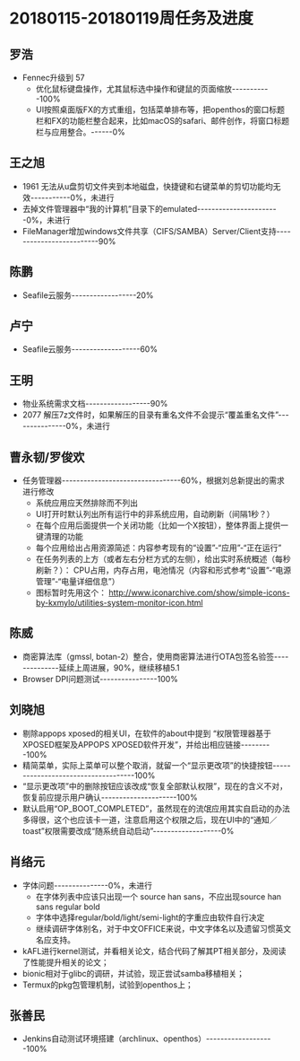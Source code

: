 # 20180115-20180119周任务及进度

## 罗浩
- Fennec升级到 57
   - 优化鼠标键盘操作，尤其鼠标选中操作和键鼠的页面缩放-----------100%
   - UI按照桌面版FX的方式重组，包括菜单排布等，把openthos的窗口标题栏和FX的功能栏整合起来，比如macOS的safari、邮件创作，将窗口标题栏与应用整合。------0%

## 王之旭
- 1961 无法从u盘剪切文件夹到本地磁盘，快捷键和右键菜单的剪切功能均无效-----------0%，未进行
- 去掉文件管理器中“我的计算机”目录下的emulated-----------------------0%，未进行
- FileManager增加windows文件共享（CIFS/SAMBA）Server/Client支持-------------------------90%

## 陈鹏
- Seafile云服务------------------20%

## 卢宁
- Seafile云服务-------------------60%

## 王明
- 物业系统需求文档------------------90%
- 2077 解压7z文件时，如果解压的目录有重名文件不会提示“覆盖重名文件”---------------0%，未进行

## 曹永韧/罗俊欢
- 任务管理器---------------------------------60%，根据刘总新提出的需求进行修改
   - 系统应用应天然排除而不列出
   - UI打开时默认列出所有运行中的非系统应用，自动刷新（间隔1秒？）
   - 在每个应用后面提供一个关闭功能（比如一个X按钮），整体界面上提供一键清理的功能
   - 每个应用给出占用资源简述：内容参考现有的“设置”-“应用”-“正在运行”
   - 在任务列表的上方（或者左右分栏方式的左侧），给出实时系统概述（每秒刷新？）： CPU占用，内存占用，电池情况（内容和形式参考“设置”-“电源管理”-“电量详细信息”）
   - 图标暂时先用这个： http://www.iconarchive.com/show/simple-icons-by-kxmylo/utilities-system-monitor-icon.html

## 陈威
- 商密算法库（gmssl, botan-2）整合，使用商密算法进行OTA包签名验签--------------延续上周进展，90%，继续移植5.1
- Browser DPI问题测试----------------100%

## 刘晓旭
- 剔除appops xposed的相关UI，在软件的about中提到 “权限管理器基于XPOSED框架及APPOPS XPOSED软件开发”，并给出相应链接---------100%
- 精简菜单，实际上菜单可以整个取消，就留一个“显示更改项”的快捷按钮------------------------------------100%
- “显示更改项”中的删除按钮应该改成“恢复全部默认权限”，现在的含义不对，恢复前应提示用户确认---------------------100%
- 默认启用“OP_BOOT_COMPLETED”，虽然现在的流氓应用其实自启动的办法多得很，这个也应该卡一道，注意启用这个权限之后，现在UI中的“通知／toast”权限需要改成“随系统自动启动”-------------------0%

## 肖络元
- 字体问题---------------0%，未进行
   - 在字体列表中应该只出现一个 source han sans，不应出现source han sans regular bold
   - 字体中选择regular/bold/light/semi-light的字重应由软件自行决定
   - 继续调研字体别名，对于中文OFFICE来说，中文字体名以及遗留习惯英文名应支持。
- kAFL进行kernel测试，并看相关论文，结合代码了解其PT相关部分，及阅读了性能提升相关的论文；
- bionic相对于glibc的调研，并试验，现正尝试samba移植相关；
- Termux的pkg包管理机制，试验到openthos上；

## 张善民
- Jenkins自动测试环境搭建（archlinux、openthos）-------------------100%
